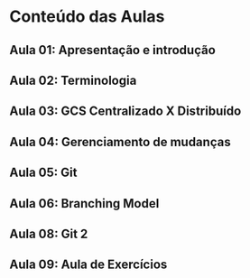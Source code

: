 # Conteúdo das Aulas

## Aula 01: Apresentação e introdução
## Aula 02: Terminologia
## Aula 03: GCS Centralizado X Distribuído
## Aula 04: Gerenciamento de mudanças
## Aula 05: Git
## Aula 06: Branching Model
## Aula 08: Git 2
## Aula 09: Aula de Exercícios
